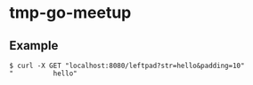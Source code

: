 # tmp-go-meetup

## Example
```
$ curl -X GET "localhost:8080/leftpad?str=hello&padding=10"
"          hello"
```
